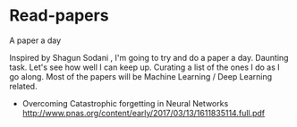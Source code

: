 # Read-papers
A paper a day

Inspired by Shagun Sodani , I'm going to try and do a paper a day. Daunting task. Let's see how well I can keep up. 
Curating a list of the ones I do as I go along. Most of the papers will be Machine Learning / Deep Learning related.

- Overcoming Catastrophic forgetting in Neural Networks http://www.pnas.org/content/early/2017/03/13/1611835114.full.pdf
